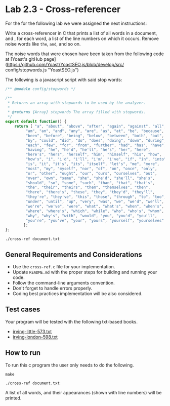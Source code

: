 # Lab 2.3 - Cross-referencer

For the for the following lab we were assigned the next instructions:

Write a cross-referencer in C that prints a list of all words in a document, and
, for each word, a list of the line numbers on which it occurs. Remove noise 
words like `the`, `and`, and so on.

The noise words that were chosen have been taken from the following code at 
[Yoast's gitHub page](https://github.com/Yoast/YoastSEO.js/blob/develop/src/
		      config/stopwords.js "YoastSEO.js")

The following is a javascript script with said stop words:

```javascript
/** @module config/stopwords */

/**
 * Returns an array with stopwords to be used by the analyzer.
 *
 * @returns {Array} stopwords The array filled with stopwords.
 */
export default function() {
	return [ "a", "about", "above", "after", "again", "against", "all", 
		 "am", "an", "and", "any", "are", "as", "at", "be", "because", 
		 "been", "before", "being", "below", "between", "both", "but", 
		 "by", "could", "did", "do", "does", "doing", "down", "during", 
		 "each", "few", "for", "from", "further", "had", "has", "have", 
		 "having", "he", "he'd", "he'll", "he's", "her", "here", 
		 "here's", "hers", "herself", "him", "himself", "his", "how", 
		 "how's", "i", "i'd", "i'll", "i'm", "i've", "if", "in", "into", 
		 "is", "it", "it's", "its", "itself", "let's", "me", "more", 
		 "most", "my", "myself", "nor", "of", "on", "once", "only", 
		 "or", "other", "ought", "our", "ours", "ourselves", "out", 
		 "over", "own", "same", "she", "she'd", "she'll", "she's", 
		 "should", "so", "some", "such", "than", "that", "that's", 
		 "the", "their", "theirs", "them", "themselves", "then", 
		 "there", "there's", "these", "they", "they'd", "they'll", 
		 "they're", "they've", "this", "those", "through", "to", "too", 
		 "under", "until", "up", "very", "was", "we", "we'd", "we'll", 
		 "we're", "we've", "were", "what", "what's", "when", "when's", 
		 "where", "where's", "which", "while", "who", "who's", "whom", 
		 "why", "why's", "with", "would", "you", "you'd", "you'll", 
		 "you're", "you've", "your", "yours", "yourself", "yourselves" 
		];
};
```




```
./cross-ref document.txt
```

General Requirements and Considerations
---------------------------------------
- Use the `cross-ref.c` file for your implementation.
- Update `README.md` with the proper steps for building and running your code.
- Follow the command-line arguments convention.
- Don't forget to handle errors properly.
- Coding best practices implementation will be also considered.

Test cases
----------
Your program will be tested with the following txt-based books.

- [irving-little-573.txt](./irving-little-573.txt)
- [irving-london-598.txt](./irving-london-598.txt)

## How to run

To run this c program the user only needs to do the following.

```
make

./cross-ref document.txt
```

A list of all words, and their appearances (shown with line numbers) will be
printed. 
